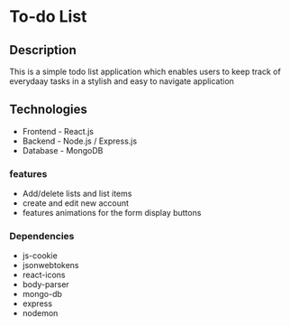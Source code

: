 # To-do List

## Description

This is a simple todo list application which enables users to keep track of everydaay tasks in a stylish and easy to navigate application


## Technologies
- Frontend - React.js
- Backend - Node.js / Express.js
- Database - MongoDB


### features

- Add/delete lists and list items
- create and edit new account
- features animations for the form display buttons

### Dependencies
- js-cookie
- jsonwebtokens
- react-icons
- body-parser
- mongo-db
- express
- nodemon

